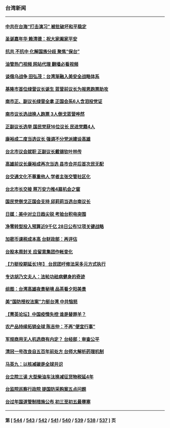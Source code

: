 ### 台湾新闻
---
#### [中共在台海“打击演习” 被批破坏和平稳定](../../pages/ncid1349361/n13891734.md?12260445) 
#### [圣诞嘉年华 赖清德：祝大家阖家平安](../../pages/ncid1349361/n13891716.md?12260445) 
#### [抗共 不抗中 化解国族分歧 聚焦“保台”](../../pages/ncid1349361/n13891720.md?12260445) 
#### [油管热门视频 网站代理 翻墙必看视频](http://138.2.39.72:81/youtube.html?epic-marker?12260445)
#### [谈俄乌战争 田弘茂：台湾渐融入美安全战略体系](../../pages/ncid1349361/n13891705.md?12260445) 
#### [基隆市首位绿营议长诞生 蓝营前议长为报恩跑票助攻](../../pages/ncid1349361/n13891680.md?12260445) 
#### [南市正、副议长绿营全拿 正国会系6人含泪投党证](../../pages/ncid1349361/n13891682.md?12260445) 
#### [南市议长选战换人跑票 3人倒戈蓝营哗然](../../pages/ncid1349361/n13891681.md?12260445) 
#### [正副议长选举 国民党获16位议长 民进党籍4人](../../pages/ncid1349361/n13891684.md?12260445) 
#### [康裕成二度当选议长 强调不分党派建设高雄](../../pages/ncid1349361/n13891683.md?12260445) 
#### [台北市议会就职 正副议长戴锡钦叶林传](../../pages/ncid1349361/n13891685.md?12260445) 
#### [高雄前议长康裕成再次当选 县市合并后首次民无配](../../pages/ncid1349361/n13891667.md?12260445) 
#### [台交通文化不尊重他人 学者主张交管社区化](../../pages/ncid1349361/n13891662.md?12260445) 
#### [台北市长交接 蒋万安力推4扇机会之窗](../../pages/ncid1349361/n13891665.md?12260445) 
#### [国民党倒戈正国会支持 邱莉莉当选台南议长](../../pages/ncid1349361/n13891633.md?12260445) 
#### [日媒：美中对立日趋尖锐 考验台积电突围](../../pages/ncid1349361/n13891637.md?12260445) 
#### [净零转型投入预算近9千亿 28日公布12项关键战略](../../pages/ncid1349361/n13891628.md?12260445) 
#### [加密币课税成本高 台财政部：再评估](../../pages/ncid1349361/n13891626.md?12260445) 
#### [台股本周封关 应留意集团作帐变化](../../pages/ncid1349361/n13891630.md?12260445) 
#### [【力挺役期延长1年】 台民团吁修法采多元方式执行](../../pages/ncid1349361/n13891624.md?12260445) 
#### [专访胡乃文夫人：法轮功祛病健身的奇迹](../../pages/ncid1349361/n13878321.md?12260445) 
#### [组图：台湾高雄夜景秘境 品茶看夕阳美景](../../pages/ncid1349361/n13891168.md?12260445) 
#### [美“国防授权法案”力挺台湾 中共恼怒](../../pages/ncid1349361/n13891151.md?12260445) 
#### [【菁英论坛】中国疫情失控 谁是替罪羊？](../../pages/ncid1349361/n13890778.md?12260445) 
#### [农产品持续拓销全球 陈吉仲：不再“便宜行事”](../../pages/ncid1349361/n13890575.md?12260445) 
#### [军规商用无人机选商有内定？ 台经部：审查公平](../../pages/ncid1349361/n13890590.md?12260445) 
#### [清冠一号改良自五百年前处方 台师大解析药理机制](../../pages/ncid1349361/n13890576.md?12260445) 
#### [马英九：以核减碳是全球共识](../../pages/ncid1349361/n13890589.md?12260445) 
#### [台立院三读 大型柴油车汰换减征货物税延4年](../../pages/ncid1349361/n13890592.md?12260445) 
#### [台监院巡察行政院 提国防采购案五点问题](../../pages/ncid1349361/n13890593.md?12260445) 
#### [台过年国道管制措施公布 初三至初五最壅塞](../../pages/ncid1349361/n13890597.md?12260445) 

---
#### 第 [ [544](./544.md?12260445) / [543](./543.md?12260445) / [542](./542.md?12260445) / [541](./541.md?12260445) / [540](./540.md?12260445) / [539](./539.md?12260445) / [538](./538.md?12260445) / [537](./537.md?12260445) ] 页
